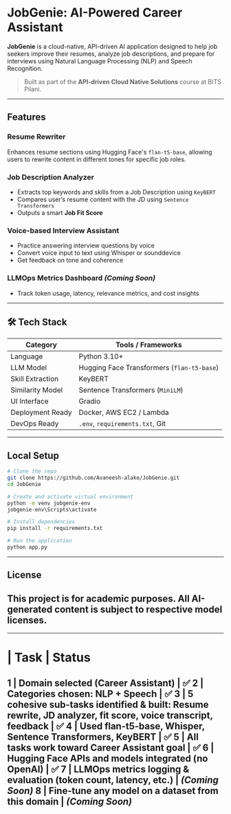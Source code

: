 # JobGenie: AI-Powered Career Assistant

**JobGenie** is a cloud-native, API-driven AI application designed to help job seekers improve their resumes, analyze job descriptions, and prepare for interviews using Natural Language Processing (NLP) and Speech Recognition.

>  Built as part of the **API-driven Cloud Native Solutions** course at BITS Pilani.

---

## Features

### Resume Rewriter
Enhances resume sections using Hugging Face's `flan-t5-base`, allowing users to rewrite content in different tones for specific job roles.

### Job Description Analyzer
- Extracts top keywords and skills from a Job Description using `KeyBERT`
- Compares user’s resume content with the JD using `Sentence Transformers`
- Outputs a smart **Job Fit Score**

### Voice-based Interview Assistant 
- Practice answering interview questions by voice
- Convert voice input to text using Whisper or sounddevice
- Get feedback on tone and coherence

### LLMOps Metrics Dashboard *(Coming Soon)*
- Track token usage, latency, relevance metrics, and cost insights

---

## 🛠️ Tech Stack

| Category         | Tools / Frameworks                          |
|------------------|---------------------------------------------|
| Language         | Python 3.10+                                |
| LLM Model        | Hugging Face Transformers (`flan-t5-base`)  |
| Skill Extraction | KeyBERT                                     |
| Similarity Model | Sentence Transformers (`MiniLM`)            |
| UI Interface     | Gradio                                      |
| Deployment Ready | Docker, AWS EC2 / Lambda                    |
| DevOps Ready     | `.env`, `requirements.txt`, Git             |

---

## Local Setup

```bash
# Clone the repo
git clone https://github.com/Avaneesh-alake/JobGenie.git
cd JobGenie

# Create and activate virtual environment
python -m venv jobgenie-env
jobgenie-env\Scripts\activate

# Install dependencies
pip install -r requirements.txt

# Run the application
python app.py

```
---
License
---
This project is for academic purposes. All AI-generated content is subject to respective model licenses.
---
---
# | Task | Status
1 | Domain selected (Career Assistant) | ✅
2 | Categories chosen: NLP + Speech | ✅
3 | 5 cohesive sub-tasks identified & built:  Resume rewrite, JD analyzer, fit score, voice transcript, feedback | ✅
4 | Used flan-t5-base, Whisper, Sentence Transformers, KeyBERT | ✅
5 | All tasks work toward Career Assistant goal | ✅
6 | Hugging Face APIs and models integrated (no OpenAI) | ✅
7 | LLMOps metrics logging & evaluation (token count, latency, etc.) | *(Coming Soon)*
8 | Fine-tune any model on a dataset from this domain | *(Coming Soon)*
---

